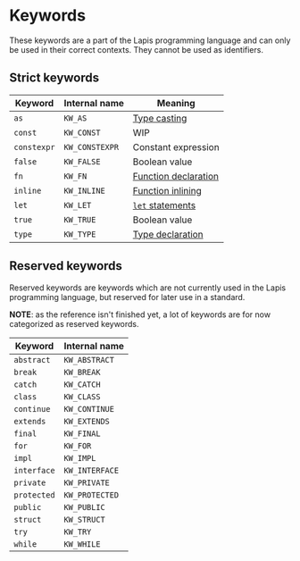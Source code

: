# Keywords

These keywords are a part of the Lapis programming language and can only be used in their correct contexts.
They cannot be used as identifiers.

## Strict keywords

|  Keyword      |  Internal name    |  Meaning                                                                                              |
|---------------|-------------------|-------------------------------------------------------------------------------------------------------|
| `as`          | `KW_AS`           | [Type casting](../statements_and_expressions/expressions/operator_expressions.md#type-cast-expression)   |
| `const`       | `KW_CONST`        | WIP                                                                                                   |
| `constexpr`   | `KW_CONSTEXPR`    | Constant expression                                                                                   |
| `false`       | `KW_FALSE`        | Boolean value                                                                                         |
| `fn`          | `KW_FN`           | [Function declaration](../items/functions.md)                                                            |
| `inline`      | `KW_INLINE`       | [Function inlining](../items/functions.md#inline-functions)                                              |
| `let` | `KW_LET` | [`let` statements](../statements_and_expressions/statements.md#`let`-statements) |
| `true`        | `KW_TRUE`         | Boolean value                                                                                         |
| `type`        | `KW_TYPE`         | [Type declaration](../types.md#type-definition)                                                          |

## Reserved keywords

Reserved keywords are keywords which are not currently used in the Lapis programming language, but reserved for later use in a standard.

**NOTE**: as the reference isn't finished yet, a lot of keywords are for now categorized as reserved keywords.

|  Keyword    |  Internal name  |
|-------------|-----------------|
| `abstract`  | `KW_ABSTRACT`   |
| `break`     | `KW_BREAK`      |
| `catch`     | `KW_CATCH`      |
| `class`     | `KW_CLASS`      |
| `continue`  | `KW_CONTINUE`   |
| `extends`   | `KW_EXTENDS`    |
| `final`     | `KW_FINAL`      |
| `for`       | `KW_FOR`        |
| `impl`      | `KW_IMPL`       |
| `interface` | `KW_INTERFACE`  |
| `private`   | `KW_PRIVATE`    |
| `protected` | `KW_PROTECTED`  |
| `public`    | `KW_PUBLIC`     |
| `struct`    | `KW_STRUCT`     |
| `try`       | `KW_TRY`        |
| `while`     | `KW_WHILE`      |
